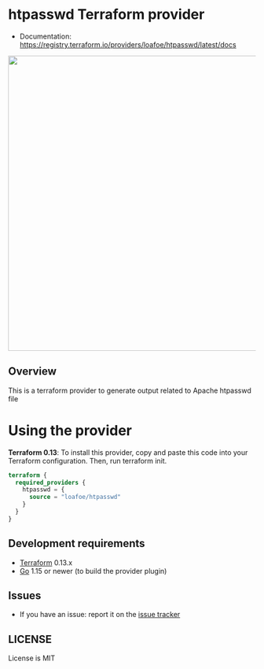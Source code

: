 # htpasswd Terraform provider

- Documentation: https://registry.terraform.io/providers/loafoe/htpasswd/latest/docs

<img src="https://cdn.rawgit.com/hashicorp/terraform-website/master/content/source/assets/images/logo-hashicorp.svg" width="600px">

## Overview

This is a terraform provider to generate output related to Apache htpasswd file

# Using the provider

**Terraform 0.13**: To install this provider, copy and paste this code into your Terraform configuration. Then, run terraform init.

```terraform
terraform {
  required_providers {
    htpasswd = {
      source = "loafoe/htpasswd"
    }
  }
}
```

## Development requirements

-	[Terraform](https://www.terraform.io/downloads.html) 0.13.x
-	[Go](https://golang.org/doc/install) 1.15 or newer (to build the provider plugin)

## Issues

- If you have an issue: report it on the [issue tracker](https://github.com/loafoe/terraform-provider-htpasswd/issues)

## LICENSE

License is MIT
